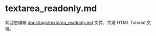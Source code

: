 textarea_readonly.md
===

欢迎您编辑 <a target="__blank" href="https://github.com/jaywcjlove/html-tutorial/blob/master/docs/tags/textarea_readonly.md">docs/tags/textarea_readonly.md</a> 文件，共建 HTML Tutorial 文档。